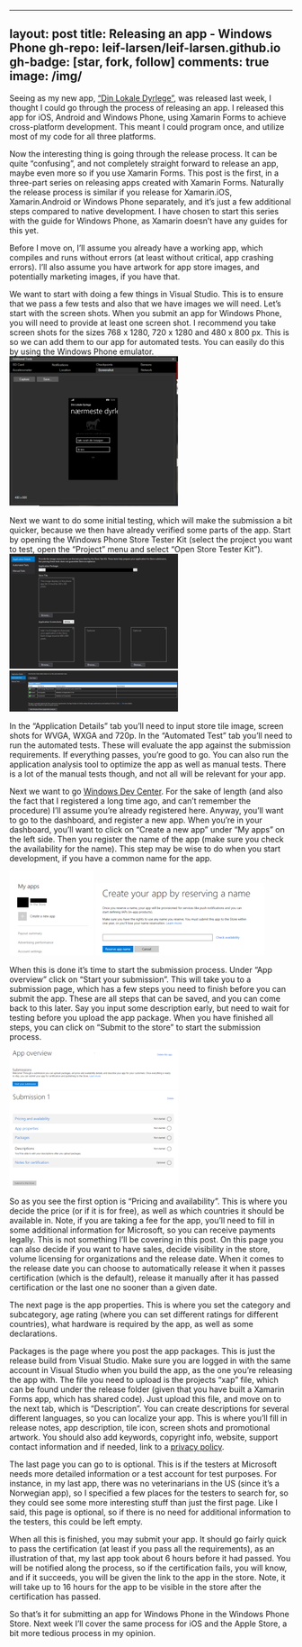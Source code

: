 
---
layout: post
title: Releasing an app - Windows Phone
gh-repo: leif-larsen/leif-larsen.github.io
gh-badge: [star, fork, follow]
comments: true
image: /img/
---
    
    
Seeing as my new app, [“Din Lokale Dyrlege”](http://blog.leiflarsen.org/new-app-released), was released last week, I thought I could go through the process of releasing an app. I released this app for iOS, Android and Windows Phone, using Xamarin Forms to achieve cross-platform development. This meant I could program once, and utilize most of my code for all three platforms.

Now the interesting thing is going through the release process. It can be quite “confusing”, and not completely straight forward to release an app, maybe even more so if you use Xamarin Forms. This post is the first, in a three-part series on releasing apps created with Xamarin Forms. Naturally the release process is similar if you release for Xamarin.iOS, Xamarin.Android or Windows Phone separately, and it’s just a few additional steps compared to native development. I have chosen to start this series with the guide for Windows Phone, as Xamarin doesn’t have any guides for this yet.

Before I move on, I’ll assume you already have a working app, which compiles and runs without errors (at least without critical, app crashing errors). I’ll also assume you have artwork for app store images, and potentially marketing images, if you have that.

We want to start with doing a few things in Visual Studio. This is to ensure that we pass a few tests and also that we have images we will need. Let’s start with the screen shots. When you submit an app for Windows Phone, you will need to provide at least one screen shot. I recommend you take screen shots for the sizes 768 x 1280, 720 x 1280 and 480 x 800 px. This is so we can add them to our app for automated tests. You can easily do this by using the Windows Phone emulator.  
[![Screen shot Windows Phone Emulator](/img/2016/01/ScreenShots-300x266.png?fit=300%2C266)](/img/2016/01/ScreenShots.png)

Next we want to do some initial testing, which will make the submission a bit quicker, because we then have already verified some parts of the app. Start by opening the Windows Phone Store Tester Kit (select the project you want to test, open the “Project” menu and select “Open Store Tester Kit”).  
[![Store Test Kit](/img/2016/01/StoreTestKit-300x204.png?fit=300%2C204)](/img/2016/01/StoreTestKit.png) [![Store Test Kit image 2](/img/2016/01/StoreTestKit2-300x73.png?fit=300%2C73)](/img/2016/01/StoreTestKit2.png)

In the “Application Details” tab you’ll need to input store tile image, screen shots for WVGA, WXGA and 720p. In the “Automated Test” tab you’ll need to run the automated tests. These will evaluate the app against the submission requirements. If everything passes, you’re good to go. You can also run the application analysis tool to optimize the app as well as manual tests. There is a lot of the manual tests though, and not all will be relevant for your app.

Next we want to go [Windows Dev Center](https://dev.windows.com/en-us). For the sake of length (and also the fact that I registered a long time ago, and can’t remember the procedure) I’ll assume you’re already registered here. Anyway, you’ll want to go to the dashboard, and register a new app. When you’re in your dashboard, you’ll want to click on “Create a new app” under “My apps” on the left side. Then you register the name of the app (make sure you check the availability for the name). This step may be wise to do when you start development, if you have a common name for the app.

[![My apps in Windows Dev Center](/img/2016/01/NewApp1-150x150.png?resize=143%2C150)](/img/2016/01/NewApp1.png) [![New app submission](/img/2016/01/NewApp2-300x129.png?fit=300%2C129)](/img/2016/01/NewApp2.png)


When this is done it’s time to start the submission process. Under “App overview” click on “Start your submission”. This will take you to a submission page, which has a few steps you need to finish before you can submit the app. These are all steps that can be saved, and you can come back to this later. Say you input some description early, but need to wait for testing before you upload the app package. When you have finished all steps, you can click on “Submit to the store” to start the submission process.

[![Start app submission](/img/2016/01/Submission1-300x71.png?fit=300%2C71)](/img/2016/01/Submission1.png) [![App submission page](/img/2016/01/Submission2-300x170.png?fit=300%2C170)](/img/2016/01/Submission2.png)

So as you see the first option is “Pricing and availability”. This is where you decide the price (or if it is for free), as well as which countries it should be available in. Note, if you are taking a fee for the app, you’ll need to fill in some additional information for Microsoft, so you can receive payments legally. This is not something I’ll be covering in this post. On this page you can also decide if you want to have sales, decide visibility in the store, volume licensing for organizations and the release date. When it comes to the release date you can choose to automatically release it when it passes certification (which is the default), release it manually after it has passed certification or the last one no sooner than a given date.

The next page is the app properties. This is where you set the category and subcategory, age rating (where you can set different ratings for different countries), what hardware is required by the app, as well as some declarations.

Packages is the page where you post the app packages. This is just the release build from Visual Studio. Make sure you are logged in with the same account in Visual Studio when you build the app, as the one you’re releasing the app with. The file you need to upload is the projects “xap” file, which can be found under the release folder (given that you have built a Xamarin Forms app, which has shared code). Just upload this file, and move on to the next tab, which is “Description”. You can create descriptions for several different languages, so you can localize your app. This is where you’ll fill in release notes, app description, tile icon, screen shots and promotional artwork. You should also add keywords, copyright info, website, support contact information and if needed, link to a [privacy policy](http://blog.leiflarsen.org/privacy-settings-windows-store-app).

The last page you can go to is optional. This is if the testers at Microsoft needs more detailed information or a test account for test purposes. For instance, in my last app, there was no veterinarians in the US (since it’s a Norwegian app), so I specified a few places for the testers to search for, so they could see some more interesting stuff than just the first page. Like I said, this page is optional, so if there is no need for additional information to the testers, this could be left empty.

When all this is finished, you may submit your app. It should go fairly quick to pass the certification (at least if you pass all the requirements), as an illustration of that, my last app took about 6 hours before it had passed. You will be notified along the process, so if the certification fails, you will know, and if it succeeds, you will be given the link to the app in the store. Note, it will take up to 16 hours for the app to be visible in the store after the certification has passed.

So that’s it for submitting an app for Windows Phone in the Windows Phone Store. Next week I’ll cover the same process for iOS and the Apple Store, a bit more tedious process in my opinion.


